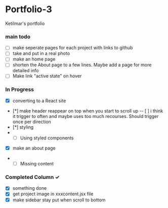 # Portfolio-3

Ketilmar's portfolio

### main todo

- [ ] make seperate pages for each project with links to github
- [ ] take and put in a real photo
- [ ] make an home page
- [ ] shorten the About page to a few lines. Maybe add a page for more detailed info
- [ ] Make link "active state" on hover

### In Progress

- [x] converting to a React site
- [*] make header reappear on top when you start to scroll up
  -- [ ] i think it trigger to often and maybe uses too much recourses. Should trigger once per direction
- [*] styling
- - [ ] Using styled components
- [x] make an about page
- - [ ] Missing content

### Completed Column ✓

- [x] something done
- [x] get project image in xxxcontent.jsx file
- [x] make sidebar stay put when scroll to bottom
